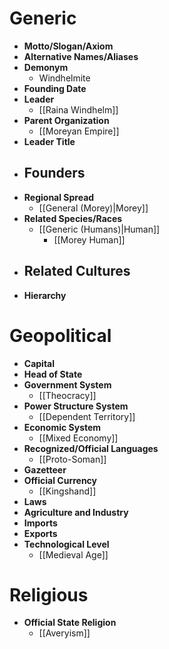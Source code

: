 # Generic
- **Motto/Slogan/Axiom**
- **Alternative Names/Aliases**
- **Demonym**
	- Windhelmite
- **Founding Date**
- **Leader**
	- [[Raina Windhelm]]
- **Parent Organization**
	- [[Moreyan Empire]]
- **Leader Title**
- **Founders**
	- 
- **Regional Spread**
	- [[General (Morey)|Morey]]
- **Related Species/Races**
	- [[Generic (Humans)|Human]]
		- [[Morey Human]]
- **Related Cultures**
	- 
- **Hierarchy**
# Geopolitical
- **Capital**
- **Head of State**
- **Government System**
	- [[Theocracy]]
- **Power Structure System**
	- [[Dependent Territory]]
- **Economic System**
	- [[Mixed Economy]]
- **Recognized/Official Languages**
	- [[Proto-Soman]]
- **Gazetteer**
- **Official Currency**
	- [[Kingshand]]
- **Laws**
- **Agriculture and Industry**
- **Imports**
- **Exports**
- **Technological Level**
	- [[Medieval Age]]
# Religious
- **Official State Religion**
	- [[Averyism]]